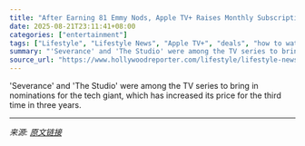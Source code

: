 ```yaml
---
title: "After Earning 81 Emmy Nods, Apple TV+ Raises Monthly Subscription Rate — Here Are the Streamer’s Best Deals Right Now"
date: 2025-08-21T23:11:41+08:00
categories: ["entertainment"]
tags: ["Lifestyle", "Lifestyle News", "Apple TV+", "deals", "how to watch", "streaming"]
summary: "'Severance' and 'The Studio' were among the TV series to bring in nominations for the tech giant, which has increased its price for the third time in three years."
source_url: "https://www.hollywoodreporter.com/lifestyle/lifestyle-news/best-apple-tv-plus-deals-free-trial-1235585795/"
---
```


'Severance' and 'The Studio' were among the TV series to bring in nominations for the tech giant, which has increased its price for the third time in three years.

---

*来源: [原文链接](https://www.hollywoodreporter.com/lifestyle/lifestyle-news/best-apple-tv-plus-deals-free-trial-1235585795/)*
